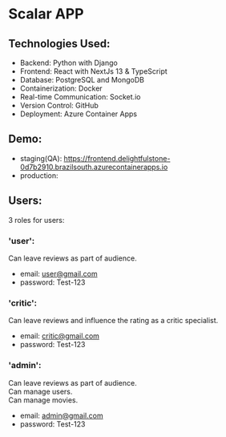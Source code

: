 # Scalar APP

## Technologies Used:
- Backend: Python with Django
- Frontend: React with NextJs 13 & TypeScript
- Database: PostgreSQL and MongoDB
- Containerization: Docker
- Real-time Communication: Socket.io
- Version Control: GitHub
- Deployment: Azure Container Apps

## Demo:
- staging(QA): https://frontend.delightfulstone-0d7b2910.brazilsouth.azurecontainerapps.io
- production: 
## Users:

3 roles for users:

### 'user':
Can leave reviews as part of audience.  

- email: user@gmail.com  
- password: Test-123

### 'critic':
Can leave reviews and influence the rating as a critic specialist.

- email: critic@gmail.com  
- password: Test-123

### 'admin':
Can leave reviews as part of audience.  
Can manage users.  
Can manage movies.

- email: admin@gmail.com  
- password: Test-123
